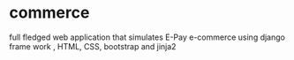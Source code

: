 # commerce
full fledged web application that simulates E-Pay e-commerce using django frame work , HTML, CSS, bootstrap and jinja2
